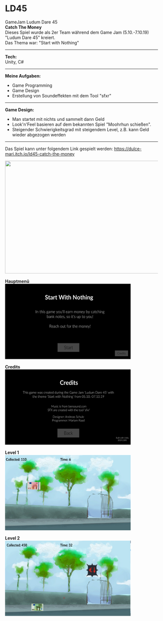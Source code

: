 # LD45
GameJam Ludum Dare 45</br>
<b> Catch The Money </b> </br>
Dieses Spiel wurde als 2er Team während dem Game Jam (5.10.-7.10.19) "Ludum Dare 45" kreiert.</br>
Das Thema war: "Start with Nothing" </br>
_____________________________________
<b>Tech:</b></br>
Unity, C#
_____________________________________
<b>Meine Aufgaben:</b></br>
- Game Programming
- Game Design
- Erstellung von Soundeffekten mit dem Tool "sfxr"
_____________________________________
<b>Game Design:</b></br>
- Man startet mit nichts und sammelt dann Geld
- Look'n'Feel basieren auf dem bekannten Spiel "Moohrhun schießen".
- Steigender Schwierigkeitsgrad mit steigendem Level, z.B. kann Geld wieder abgezogen werden
_____________________________________

Das Spiel kann unter folgendem Link gespielt werden: https://dulce-mari.itch.io/ld45-catch-the-money

<img src="LudumDare45-2019-10-07_small.gif" width="580" height="370"/>

<b>Hauptmenü</b></br>
<img src="/Screenshots/mainmenu.png" width="414" height="247"/>

<b>Credits</b></br>
<img src="/Screenshots/credits.PNG" width="414" height="247"/>

<b>Level 1</b></br>
<img src="/Screenshots/level1_1.PNG" width="414" height="247"/>

<b>Level 2</b></br>
<img src="/Screenshots/level2_1.PNG" width="414" height="247"/>
